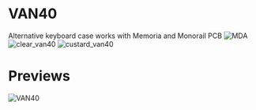 # VAN40
Alternative keyboard case works with Memoria and Monorail PCB
![MDA](https://github.com/user-attachments/assets/16d3830c-02ab-4780-b57f-f8d2f6dc5c73)
![clear_van40](https://github.com/user-attachments/assets/412d8054-8d83-4a12-a063-9d29db8eb9f2)
![custard_van40](https://github.com/user-attachments/assets/e81657f1-52e0-4eee-bb8f-bf0caf77952b)

# Previews
![VAN40](https://github.com/user-attachments/assets/12210bb6-970c-4954-ae55-ad2d379ec94b)
